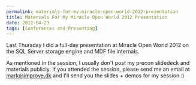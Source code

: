 ```yaml
---
permalink: materials-for-my-miracle-open-world-2012-presentation
title: Materials For My Miracle Open World 2012 Presentation
date: 2012-04-23
tags: [Conferences and Presenting]
---
```

Last Thursday I did a full-day presentation at Miracle Open World 2012 on the SQL Server storage engine and MDF file internals.

As mentioned in the session, I usually don't post my precon slidedeck and materials publicly. If you attended the session, please send me an email at [mark@improve.dk](mailto:mark@improve.dk) and I'll send you the slides + demos for my session :)